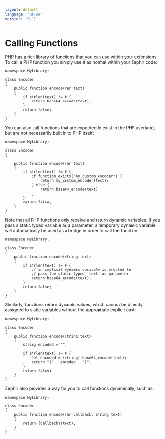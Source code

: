 ```yaml
---
layout: default
language: 'uk-ua'
version: '0.11'
---
```

# Calling Functions

PHP has a rich library of functions that you can use within your extensions. To call a PHP function you simply use it as normal within your Zephir code:

    namespace MyLibrary;
    
    class Encoder
    {
        public function encode(var text)
        {
            if strlen(text) != 0 {
                return base64_encode(text);
            }
            return false;
        }
    }
    

You can also call functions that are expected to exist in the PHP userland, but are not necessarily built in to PHP itself:

    namespace MyLibrary;
    
    class Encoder
    {
    
        public function encode(var text)
        {
            if strlen(text) != 0 {
                if function_exists("my_custom_encoder") {
                    return my_custom_encoder(text);
                } else {
                    return base64_encode(text);
                }
            }
            return false;
        }
    }
    

Note that all PHP functions only receive and return dynamic variables. If you pass a static typed variable as a parameter, a temporary dynamic variable will automatically be used as a bridge in order to call the function:

    namespace MyLibrary;
    
    class Encoder
    {
        public function encode(string text)
        {
            if strlen(text) != 0 {
                // an implicit dynamic variable is created to
                // pass the static typed 'text' as parameter
                return base64_encode(text);
            }
            return false;
        }
    }
    

Similarly, functions return dynamic values, which cannot be directly assigned to static variables without the appropriate explicit cast:

    namespace MyLibrary;
    
    class Encoder
    {
        public function encode(string text)
        {
            string encoded = "";
    
            if strlen(text) != 0 {
                let encoded = (string) base64_encode(text);
                return "(" . encoded . ")";
            }
            return false;
        }
    }
    

Zephir also provides a way for you to call functions dynamically, such as:

    namespace MyLibrary;
    
    class Encoder
    {
        public function encode(var callback, string text)
        {
            return {callback}(text);
        }
    }
